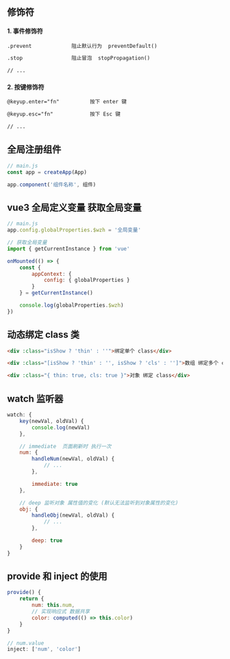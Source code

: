 ##

## 修饰符

#### 1. 事件修饰符

```txt
.prevent             阻止默认行为  preventDefault()

.stop                阻止冒泡  stopPropagation()

// ...
```

#### 2. 按键修饰符

```txt
@keyup.enter="fn"          按下 enter 键

@keyup.esc="fn"            按下 Esc 键

// ...
```

## 全局注册组件

```javascript
// main.js
const app = createApp(App)

app.component('组件名称', 组件)
```

## vue3 全局定义变量 获取全局变量

```javascript
// main.js
app.config.globalProperties.$wzh = '全局变量'
```

```javascript
// 获取全局变量
import { getCurrentInstance } from 'vue'

onMounted(() => {
    const {
        appContext: {
            config: { globalProperties }
        }
    } = getCurrentInstance()

    console.log(globalProperties.$wzh)
})
```

## 动态绑定 class 类

```html
<div :class="isShow ? 'thin' : ''">绑定单个 class</div>

<div :class="[isShow ? 'thin' : '', isShow ? 'cls' : '']">数组 绑定多个 class</div>

<div :class="{ thin: true, cls: true }">对象 绑定 class</div>
```

## watch 监听器

```javascript
watch: {
    key(newVal, oldVal) {
        console.log(newVal)
    },

    // immediate  页面刷新时 执行一次
    num: {
        handleNum(newVal, oldVal) {
            // ...
        },

        immediate: true
    },

    // deep 监听对象 属性值的变化 (默认无法监听到对象属性的变化)
    obj: {
        handleObj(newVal, oldVal) {
            // ...
        },

        deep: true
    }
}
```

## provide 和 inject 的使用

```javascript
provide() {
    return {
        num: this.num,
        // 实现响应式 数据共享
        color: computed(() => this.color)
    }
}
```

```javascript
// num.value
inject: ['num', 'color']
```
